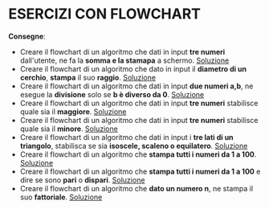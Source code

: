 # ESERCIZI CON FLOWCHART

**Consegne**:

- Creare il flowchart di un algoritmo che dati in input **tre numeri** dall'utente, ne fa la **somma e la stamapa** a schermo. [Soluzione](./sommatrenumeri.png)
- Creare il flowchart di un algoritmo che dato in input il **diametro di un cerchio**, **stampa** il suo **raggio**. [Soluzione](./raggiodiametro.png)
- Creare il flowchart di un algoritmo che dati in input **due numeri a,b**, ne esegue la **divisione** solo se **b è diverso da 0**. [Soluzione](./divisione.png)
- Creare il flowchart di un algoritmo che dati in input **tre numeri** stabilisce quale sia il **maggiore**. [Soluzione](./massimo3numeri.png)
- Creare il flowchart di un algoritmo che dati in input **tre numeri** stabilisce quale sia il **minore**. [Soluzione](./minimo3numeri.png)
- Creare il flowchart di un algoritmo che dati in input i **tre lati di un triangolo**, stabilisca se sia **isoscele, scaleno o equilatero**. [Soluzione](./triangoli.png)
- Creare il flowchart di un algoritmo che **stampa tutti i numeri da 1 a 100**. [Soluzione](./stampada1a100.png)
- Creare il flowchart di un algoritmo che **stampa tutti i numeri da 1 a 100** e dire se sono **pari** o **dispari**. [Soluzione](./paridispari.png)
- Creare il flowchart di un algoritmo che **dato un numero n**, ne stampa il suo **fattoriale**. [Soluzione](./fattoriale.png)
